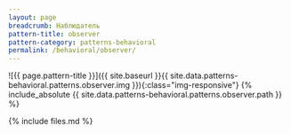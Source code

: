 ```yaml
---
layout: page
breadcrumb: Наблюдатель
pattern-title: observer
pattern-category: patterns-behavioral
permalink: /behavioral/observer/
---
```

![{{ page.pattern-title }}]({{ site.baseurl }}{{ site.data.patterns-behavioral.patterns.observer.img }}){:class="img-responsive"}
{% include_absolute {{ site.data.patterns-behavioral.patterns.observer.path }} %}

{% include files.md %}

